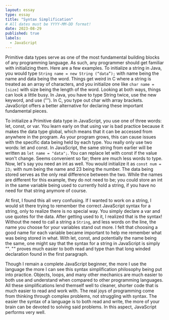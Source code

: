 ```yaml
---
layout: essay
type: essay
title: "Syntax Simplification"
# All dates must be YYYY-MM-DD format!
date: 2023-08-29
published: true
labels:
  - JavaScript
---
```



Primitive data types serve as one of the most fundamental building blocks of any programming language. As such, any programmer should get familiar with initializing them. Here are a few examples. To initialize a string in Java, you would type `String name = new String (“data”);` with name being the name and data being the word. Things get weird in C where a string is treated as an array of characters, and you initialize one like `char name = [size]` with size being the length of the word. Looking at both ways, things can look a little busy. In Java, you have to type String twice, use the new keyword, and use (""). In C, you type out char with array brackets. JavaScript offers a better alternative for declaring these important fundamental pieces.   

To initialize a Primitive data type in JavaScript, you use one of three words: let, const, or var. You learn early on that using var is bad practice because it makes the data type global, which means that it can be accessed from anywhere in the program. As your program grows, this can cause issues with the specific data being held by each type. You really only use two words: let and const. In JavaScript, the same string from earlier will be written as `let name = "data";`. You can replace let with const if the value won't change. Seems convenient so far; there are much less words to type. Now, let's say you need an int as well. You would initialize it as 
`const num = 23;` with num being the name and 23 being the number. The data being stored serves as the only real difference between the two. While the names are different for this example, they do not need to be; you could store an int in the same variable being used to currently hold a string, if you have no need for that string anymore of course.     

At first, I found this all very confusing. If I wanted to work on a string, I would sit there trying to remember the correct JavaScript syntax for a string, only to realize there is no special way. You simply declare a var and use quotes for the data. After getting used to it, I realized that is the syntax! Without the need to call a string a `String`, and less words on the line, the name you choose for your variables stand out more. I felt that choosing a good name for each variable became important to help me remember what was being stored in what. With let, const, and potentially the name being the same, one might say that the syntax for a string in JavaScript is simply "". "" proves much easier to both read and type than that long winded declaration found in the first paragraph.    

Though I remain a complete JavaScript beginner, the more I use the language the more I can see this syntax simplification philosophy being put into practice. Objects, loops, and many other mechanics are much easier to both use and understand when compared to other programming languages. All these simplifications lend themself well to cleaner, shorter code that is much easier to read and work with. The real joys of programming come from thinking through complex problems, not struggling with syntax. The easier the syntax of a language is to both read and write, the more of your brain can be devoted to solving said problems. In this aspect, JavaScript performs very well. 
